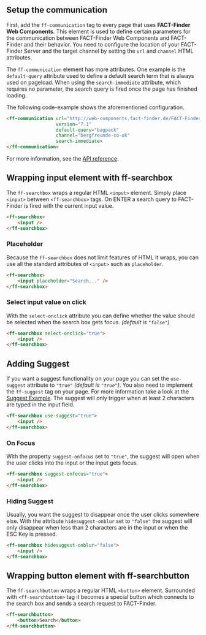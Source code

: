 ## Setup the communication
First, add the `ff-communication` tag to every page that uses
**FACT-Finder Web Components**. This element is used to define certain
parameters for the communication between FACT-Finder Web Components and FACT-Finder
and their behavior. You need to configure the location of your
FACT-Finder Server and the target channel by setting the `url` and
`channel` HTML attributes.

The `ff-communication` element has more attributes. One example is the
`default-query` attribute used to define a default search term that is
always used on pageload. When using the `search-immediate` attribute,
which requires no parameter, the search query is fired once the page has
finished loading.

The following code-example shows the aforementioned configuration.

```html
<ff-communication url="http://web-components.fact-finder.de/FACT-Finder7.1-Demoshop"
                  version="7.1"
                  default-query="bagpack"
                  channel="bergfreunde-co-uk"
                  search-immediate>
</ff-communication>
```
For more information, see the [API reference](/api/3.x/ff-searchbox#tab=api).

## Wrapping input element with ff-searchbox
The `ff-searchbox` wraps a regular HTML `<input>` element. Simply place
`<input>` between `<ff-searchbox>` tags. On ENTER a search query to FACT-Finder
is fired with the current input value.
```html
<ff-searchbox>
    <input />
</ff-searchbox>
```

### Placeholder
Because the `ff-searchbox` does not limit features of HTML it wraps, 
you can use all the standard attributes of `<input>` such as `placeholder`.
```html
<ff-searchbox>
    <input placeholder="Search..." />
</ff-searchbox>
```

### Select input value on click
With the `select-onclick` attribute you can define whether the value
should be selected when the search box gets focus. *(default is `"false"`)*
```html
<ff-searchbox select-onclick="true">
    <input />
</ff-searchbox>

```

## Adding Suggest
If you want a suggest functionality on your page you can set the
`use-suggest` attribute to `"true"` *(default is `"true"`)*. You also need
to implement the `ff-suggest` tag on your page. For more information
take a look at the [Suggest Example](/api/3.x/ff-suggest). The suggest will
only trigger when at least 2 characters are typed in the input field.
```html
<ff-searchbox use-suggest="true">
    <input />
</ff-searchbox>
```

### On Focus
With the property `suggest-onfocus` set to `"true"`, the suggest will
open when the user clicks into the input or the input gets focus.
```html
<ff-searchbox suggest-onfocus="true">
    <input />
</ff-searchbox>
```

### Hiding Suggest
Usually, you want the suggest to disappear once the user clicks
somewhere else. With the attribute `hidesuggest-onblur` set to `"false"`
the suggest will only disappear when less than 2 characters are in the
input or when the ESC Key is pressed.
```html
<ff-searchbox hidesuggest-onblur="false">
    <input />
</ff-searchbox>
```

## Wrapping button element with ff-searchbutton
The `ff-searchbutton` wraps a regular HTML `<button>` element. Surrounded
with `<ff-searchbutton>` tag it becomes a special button which connects
to the search box and sends a search request to FACT-Finder.
```html
<ff-searchbutton>
    <button>Search</button>
</ff-searchbutton>
```
